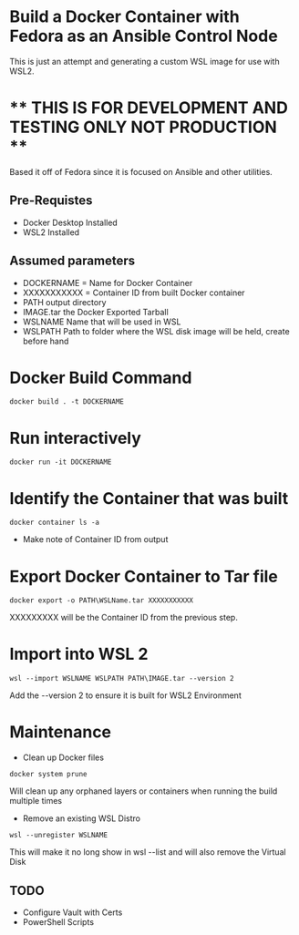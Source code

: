 # Build a Docker Container with Fedora as an Ansible Control Node
This is just an attempt and generating a custom WSL image for use with WSL2.  

# ** THIS IS FOR DEVELOPMENT AND TESTING ONLY NOT PRODUCTION **

Based it off of Fedora since it is 
focused on Ansible and other utilities.
## Pre-Requistes

- Docker Desktop Installed
- WSL2 Installed

## Assumed parameters
- DOCKERNAME = Name for Docker Container
- XXXXXXXXXXX = Container ID from built Docker container
- PATH output directory
- IMAGE.tar the Docker Exported Tarball
- WSLNAME Name that will be used in WSL
- WSLPATH Path to folder where the WSL disk image will be held, create before hand

# Docker Build Command
```
docker build . -t DOCKERNAME
````

# Run interactively
```
docker run -it DOCKERNAME
```

# Identify the Container that was built
```
docker container ls -a
```

- Make note of Container ID from output

# Export Docker Container to Tar file
```
docker export -o PATH\WSLName.tar XXXXXXXXXXX
```
XXXXXXXXX will be the Container ID from the previous step.
# Import into WSL 2
```
wsl --import WSLNAME WSLPATH PATH\IMAGE.tar --version 2                                        
```

Add the --version 2 to ensure it is built for WSL2 Environment


# Maintenance
- Clean up Docker files
```
docker system prune
```
Will clean up any orphaned layers or containers when running the build multiple times

- Remove an existing WSL Distro
```
wsl --unregister WSLNAME
```
This will make it no long show in wsl --list and will also remove the Virtual Disk

## TODO
- Configure Vault with Certs
- PowerShell Scripts
